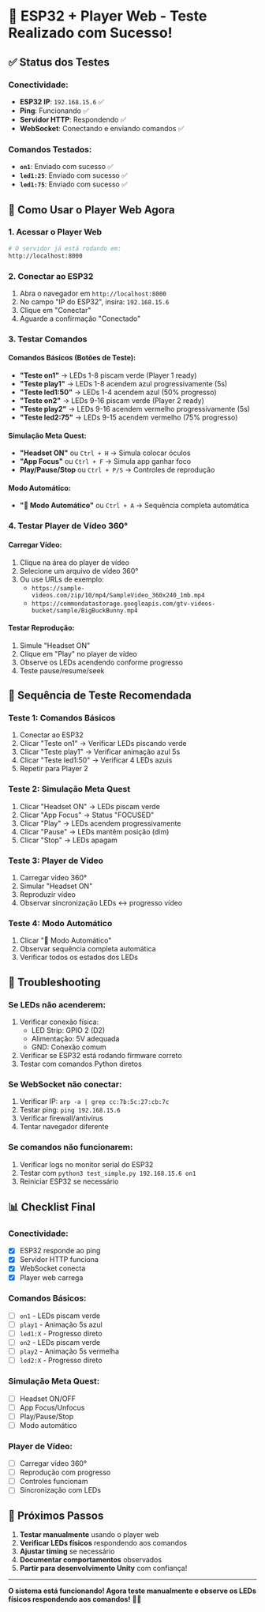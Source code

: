 # 🎉 ESP32 + Player Web - Teste Realizado com Sucesso!

## ✅ Status dos Testes

### **Conectividade:**
- **ESP32 IP**: `192.168.15.6` ✅
- **Ping**: Funcionando ✅
- **Servidor HTTP**: Respondendo ✅
- **WebSocket**: Conectando e enviando comandos ✅

### **Comandos Testados:**
- **`on1`**: Enviado com sucesso ✅
- **`led1:25`**: Enviado com sucesso ✅
- **`led1:75`**: Enviado com sucesso ✅

## 🚀 Como Usar o Player Web Agora

### **1. Acessar o Player Web**
```bash
# O servidor já está rodando em:
http://localhost:8000
```

### **2. Conectar ao ESP32**
1. Abra o navegador em `http://localhost:8000`
2. No campo "IP do ESP32", insira: `192.168.15.6`
3. Clique em "Conectar"
4. Aguarde a confirmação "Conectado"

### **3. Testar Comandos**

#### **Comandos Básicos (Botões de Teste):**
- **"Teste on1"** → LEDs 1-8 piscam verde (Player 1 ready)
- **"Teste play1"** → LEDs 1-8 acendem azul progressivamente (5s)
- **"Teste led1:50"** → LEDs 1-4 acendem azul (50% progresso)
- **"Teste on2"** → LEDs 9-16 piscam verde (Player 2 ready)
- **"Teste play2"** → LEDs 9-16 acendem vermelho progressivamente (5s)
- **"Teste led2:75"** → LEDs 9-15 acendem vermelho (75% progresso)

#### **Simulação Meta Quest:**
- **"Headset ON"** ou `Ctrl + H` → Simula colocar óculos
- **"App Focus"** ou `Ctrl + F` → Simula app ganhar foco
- **Play/Pause/Stop** ou `Ctrl + P/S` → Controles de reprodução

#### **Modo Automático:**
- **"🤖 Modo Automático"** ou `Ctrl + A` → Sequência completa automática

### **4. Testar Player de Vídeo 360°**

#### **Carregar Vídeo:**
1. Clique na área do player de vídeo
2. Selecione um arquivo de vídeo 360°
3. Ou use URLs de exemplo:
   - `https://sample-videos.com/zip/10/mp4/SampleVideo_360x240_1mb.mp4`
   - `https://commondatastorage.googleapis.com/gtv-videos-bucket/sample/BigBuckBunny.mp4`

#### **Testar Reprodução:**
1. Simule "Headset ON"
2. Clique em "Play" no player de vídeo
3. Observe os LEDs acendendo conforme progresso
4. Teste pause/resume/seek

## 🎯 Sequência de Teste Recomendada

### **Teste 1: Comandos Básicos**
1. Conectar ao ESP32
2. Clicar "Teste on1" → Verificar LEDs piscando verde
3. Clicar "Teste play1" → Verificar animação azul 5s
4. Clicar "Teste led1:50" → Verificar 4 LEDs azuis
5. Repetir para Player 2

### **Teste 2: Simulação Meta Quest**
1. Clicar "Headset ON" → LEDs piscam verde
2. Clicar "App Focus" → Status "FOCUSED"
3. Clicar "Play" → LEDs acendem progressivamente
4. Clicar "Pause" → LEDs mantêm posição (dim)
5. Clicar "Stop" → LEDs apagam

### **Teste 3: Player de Vídeo**
1. Carregar vídeo 360°
2. Simular "Headset ON"
3. Reproduzir vídeo
4. Observar sincronização LEDs ↔ progresso vídeo

### **Teste 4: Modo Automático**
1. Clicar "🤖 Modo Automático"
2. Observar sequência completa automática
3. Verificar todos os estados dos LEDs

## 🔧 Troubleshooting

### **Se LEDs não acenderem:**
1. Verificar conexão física:
   - LED Strip: GPIO 2 (D2)
   - Alimentação: 5V adequada
   - GND: Conexão comum
2. Verificar se ESP32 está rodando firmware correto
3. Testar com comandos Python diretos

### **Se WebSocket não conectar:**
1. Verificar IP: `arp -a | grep cc:7b:5c:27:cb:7c`
2. Testar ping: `ping 192.168.15.6`
3. Verificar firewall/antivírus
4. Tentar navegador diferente

### **Se comandos não funcionarem:**
1. Verificar logs no monitor serial do ESP32
2. Testar com `python3 test_simple.py 192.168.15.6 on1`
3. Reiniciar ESP32 se necessário

## 📊 Checklist Final

### **Conectividade:**
- [x] ESP32 responde ao ping
- [x] Servidor HTTP funciona
- [x] WebSocket conecta
- [x] Player web carrega

### **Comandos Básicos:**
- [ ] `on1` - LEDs piscam verde
- [ ] `play1` - Animação 5s azul
- [ ] `led1:X` - Progresso direto
- [ ] `on2` - LEDs piscam verde
- [ ] `play2` - Animação 5s vermelha
- [ ] `led2:X` - Progresso direto

### **Simulação Meta Quest:**
- [ ] Headset ON/OFF
- [ ] App Focus/Unfocus
- [ ] Play/Pause/Stop
- [ ] Modo automático

### **Player de Vídeo:**
- [ ] Carregar vídeo 360°
- [ ] Reprodução com progresso
- [ ] Controles funcionam
- [ ] Sincronização com LEDs

## 🎯 Próximos Passos

1. **Testar manualmente** usando o player web
2. **Verificar LEDs físicos** respondendo aos comandos
3. **Ajustar timing** se necessário
4. **Documentar comportamentos** observados
5. **Partir para desenvolvimento Unity** com confiança!

---

**O sistema está funcionando! Agora teste manualmente e observe os LEDs físicos respondendo aos comandos!** 🚀✨
